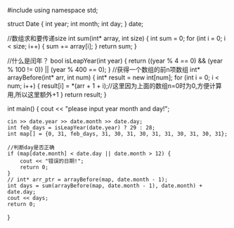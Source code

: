 #include <iostream>
using namespace std;

struct Date {
    int year;
    int month;
    int day;
} date;

//数组求和要传递size
int sum(int* array, int size) {
    int sum = 0;
    for (int i = 0; i < size; i++) {
        sum += array[i];
    }
    return sum;
}

//什么是闰年？
bool isLeapYear(int year) {
    return ((year % 4 == 0) && (year % 100 != 0)) || (year % 400 == 0);
}
//获得一个数组的前n项数组
int* arrayBefore(int* arr, int num) {
    int* result = new int[num];
    for (int i = 0; i < num; i++) {
        result[i] = *(arr + 1 + i);//这里因为上面的数组n=0时为0,方便计算用,所以这里额外+1
    }
    return result;
}

int main() {
    cout << "please input year month and day!";

    cin >> date.year >> date.month >> date.day;
    int feb_days = isLeapYear(date.year) ? 29 : 28;
    int map[] = {0, 31, feb_days, 31, 30, 31, 30, 31, 31, 30, 31, 30, 31};

    //判断day是否正确
    if (map[date.month] < date.day || date.month > 12) {
        cout << "错误的日期!";
        return 0;
    }
    // int* arr_ptr = arrayBefore(map, date.month - 1);
    int days = sum(arrayBefore(map, date.month - 1), date.month) + date.day;
    cout << days;
    return 0;
}


